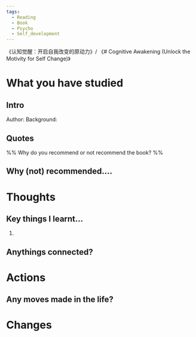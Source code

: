 ```yaml
---
tags:
  - Reading
  - Book
  - Psycho
  - Self_development
---
```

《认知觉醒：开启自我改变的原动力》/ 《# Cognitive Awakening (Unlock the Motivity for Self Change)》
# What you have studied

## Intro
Author:
Background:

## Quotes


%% Why do you recommend or not recommend the book? %%
## Why (not) recommended....



# Thoughts
## Key things I learnt...
1. 


## Anythings connected?



# Actions
## Any moves made in the life?




# Changes

